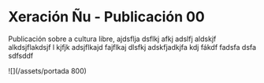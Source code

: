 # Xeración Ñu - Publicación 00



Publicación sobre a cultura libre, ajdsflja dsflkj afkj adslfj aldskjf alkdsjflakdsjf l kjfjk adsjflkajd fajflkaj dlsfkj adskfjadkjfa kdj fákdf fadsfa dsfa sdfsddf

![](/assets/portada 800)

